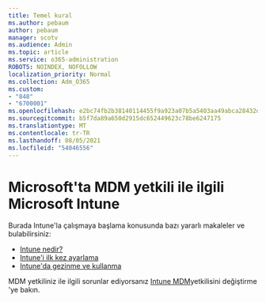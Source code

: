 ```yaml
---
title: Temel kural
ms.author: pebaum
author: pebaum
manager: scotv
ms.audience: Admin
ms.topic: article
ms.service: o365-administration
ROBOTS: NOINDEX, NOFOLLOW
localization_priority: Normal
ms.collection: Adm_O365
ms.custom:
- "848"
- "6700001"
ms.openlocfilehash: e2bc74fb2b38140114455f9a923a07b5a5403aa49abca28432dd617db965b294
ms.sourcegitcommit: b5f7da89a650d2915dc652449623c78be6247175
ms.translationtype: MT
ms.contentlocale: tr-TR
ms.lasthandoff: 08/05/2021
ms.locfileid: "54046556"
---
```

# <a name="troubleshoot-issues-with-mdm-authority-in-microsoft-intune"></a>Microsoft'ta MDM yetkili ile ilgili Microsoft Intune

Burada Intune'la çalışmaya başlama konusunda bazı yararlı makaleler ve bulabilirsiniz:

- [Intune nedir?](https://docs.microsoft.com/intune/what-is-intune)
- [Intune'i ilk kez ayarlama](https://docs.microsoft.com/intune/setup-steps)
- [Intune'da gezinme ve kullanma](https://docs.microsoft.com/intune/tutorial-walkthrough-intune-portal)

MDM yetkiliniz ile ilgili sorunlar ediyorsanız [Intune MDM](https://docs.microsoft.com/alchemyinsights/change-mdm-authority)yetkilisini değiştirme 'ye bakın.